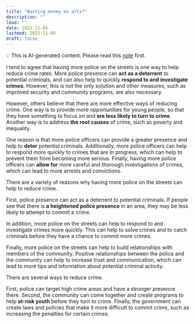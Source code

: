 ```yaml
---
title: "Wasting money on arts?"
description: ""
lead: ""
date: 2022-11-05
lastmod: 2022-11-05
draft: false
---
```


💡 This is AI-generated content. Please read this [note](../ai.md) first.

I tend to agree that having more police on the streets is one way to help reduce crime rates. More police presence can **act as a deterrent** to potential criminals, and can also help to quickly **respond to and investigate crimes**. However, this is not the only solution and other measures, such as improved security and community programs, are also necessary.

However, others believe that there are more effective ways of reducing crime. One way is to provide more opportunities for young people, so that they have something to focus on and **are less likely to turn to crime**. Another way is to address **the root causes** of crime, such as poverty and inequality.

One reason is that more police officers can provide a greater presence and help to **deter** potential criminals. Additionally, more police officers can help to respond more quickly to crimes that are in progress, which can help to prevent them from becoming more serious. Finally, having more police officers can **allow for** more careful and thorough investigations of crimes, which can lead to more arrests and convictions.

There are a variety of reasons why having more police on the streets can help to reduce crime.

First, police presence can act as a deterrent to potential criminals. If people see that there is **a heightened police presence** in an area, they may be less likely to attempt to commit a crime.

In addition, more police on the streets can help to respond to and investigate crimes more quickly. This can help to solve crimes and to catch criminals before they have a chance to commit more crimes.

Finally, more police on the streets can help to build relationships with members of the community. Positive relationships between the police and the community can help to increase trust and communication, which can lead to more tips and information about potential criminal activity.

There are several ways to reduce crime.

First, police can target high crime areas and have a stronger presence there. Second, the community can come together and create programs to help **at-risk youth** before they turn to crime. Finally, the government can create laws and policies that make it more difficult to commit crime, such as increasing the penalties for certain crimes.
